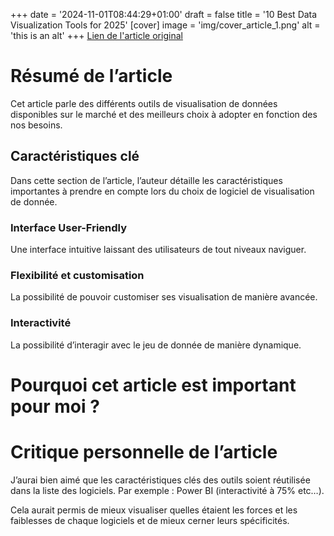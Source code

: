 +++
date = '2024-11-01T08:44:29+01:00'
draft = false
title = '10 Best Data Visualization Tools for 2025'
[cover]
    image = 'img/cover_article_1.png'
    alt = 'this is an alt'
+++
[Lien de l'article original](https://vegavid.com/blog/data-visualization-tools/#)
# Résumé de l’article

Cet article parle des différents outils de visualisation de données disponibles sur le marché et des meilleurs choix à adopter en fonction des nos besoins.

## Caractéristiques clé

Dans cette section de l’article, l’auteur détaille les caractéristiques importantes à prendre en compte lors du choix de logiciel de visualisation de donnée.

### Interface User-Friendly

Une interface intuitive laissant des utilisateurs de tout niveaux naviguer.

### Flexibilité et customisation

La possibilité de pouvoir customiser ses visualisation de manière avancée.

### Interactivité

La possibilité d’interagir avec le jeu de donnée de manière dynamique.

# Pourquoi cet article est important pour moi ?

# Critique personnelle de l’article

J’aurai bien aimé que les caractéristiques clés des outils soient réutilisée dans la liste des logiciels. Par exemple : Power BI (interactivité à 75% etc…).

Cela aurait permis de mieux visualiser quelles étaient les forces et les faiblesses de chaque logiciels et de mieux cerner leurs spécificités.

